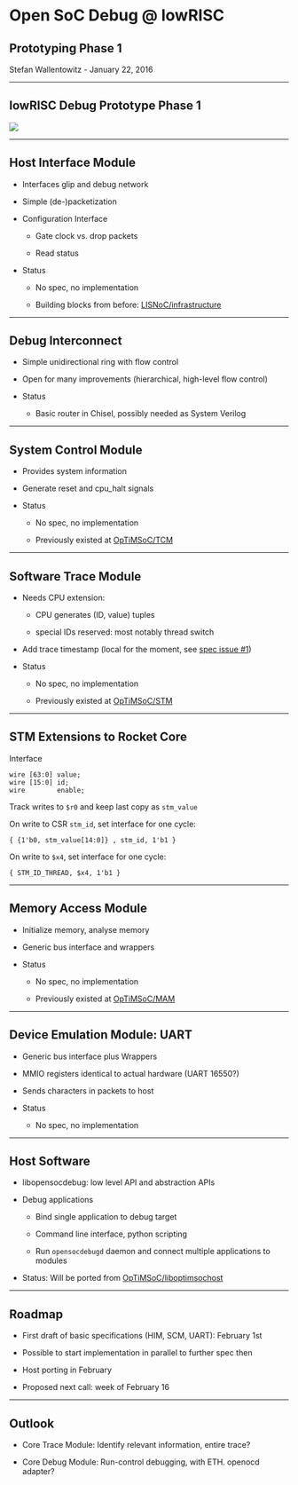 # Open SoC Debug @ lowRISC 

## Prototyping Phase 1

Stefan Wallentowitz - January 22, 2016 

---

## lowRISC Debug Prototype Phase 1

<img src="{{site.assets}}/images/overview_lowrisc_phase1.svg"
  style="background:none; border:none; box-shadow:none;"/>

---

## Host Interface Module

- Interfaces glip and debug network
  
- Simple (de-)packetization
  
- Configuration Interface

	- Gate clock vs. drop packets

	- Read status

- Status

	- No spec, no implementation

	- Building blocks from before: [LISNoC/infrastructure](https://github.com/optimsoc/sources/tree/master/external/lisnoc/rtl/infrastructure)

---

## Debug Interconnect

- Simple unidirectional ring with flow control

- Open for many improvements (hierarchical, high-level flow control)

- Status

	- Basic router in Chisel, possibly needed as System Verilog

---

## System Control Module

- Provides system information

- Generate reset and cpu_halt signals

- Status

	- No spec, no implementation

	- Previously existed at [OpTiMSoC/TCM](https://github.com/optimsoc/sources/blob/master/src/rtl/debug_system/verilog/tcm.v)

---

## Software Trace Module

- Needs CPU extension:

	- CPU generates (ID, value) tuples

	- special IDs reserved: most notably thread switch

- Add trace timestamp (local for the moment, see [spec issue #1](https://github.com/opensocdebug/documentation/issues/1))

- Status

	- No spec, no implementation

	- Previously existed at [OpTiMSoC/STM](https://github.com/optimsoc/sources/blob/master/src/rtl/debug_system/verilog/stm.v)

---

## STM Extensions to Rocket Core

Interface

	wire [63:0] value;
	wire [15:0] id;
	wire        enable;

Track writes to `$r0` and keep last copy as `stm_value`

On write to CSR `stm_id`, set interface for one cycle:

    { {1'b0, stm_value[14:0]} , stm_id, 1'b1 }

On write to `$x4`, set interface for one cycle:

    { STM_ID_THREAD, $x4, 1'b1 }


---

## Memory Access Module 

- Initialize memory, analyse memory 

- Generic bus interface and wrappers

- Status

	- No spec, no implementation

	- Previously existed at [OpTiMSoC/MAM](https://github.com/optimsoc/sources/blob/master/src/rtl/debug_system/verilog/mam.v)

---

## Device Emulation Module: UART 

- Generic bus interface plus Wrappers

- MMIO registers identical to actual hardware (UART 16550?)

- Sends characters in packets to host

- Status

	- No spec, no implementation

---

## Host Software

- libopensocdebug: low level API and abstraction APIs 
 
- Debug applications 

	- Bind single application to debug target

	- Command line interface, python scripting

	- Run `opensocdebugd` daemon and connect multiple applications to
	modules

- Status: Will be ported from [OpTiMSoC/liboptimsochost](https://github.com/optimsoc/sources/tree/master/src/sw/host/liboptimsochost)

---

## Roadmap

- First draft of basic specifications (HIM, SCM, UART): February 1st

- Possible to start implementation in parallel to further spec then

- Host porting in February

- Proposed next call: week of February 16

---

## Outlook

 - Core Trace Module: Identify relevant information, entire trace?

 - Core Debug Module: Run-control debugging, with ETH. openocd adapter?

